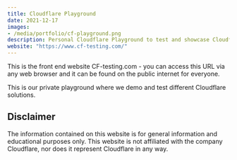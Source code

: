 ```yaml
---
title: Cloudflare Playground
date: 2021-12-17
images:
- /media/portfolio/cf-playground.png
description: Personal Cloudflare Playground to test and showcase Cloudflare’s solutions and features.
website: "https://www.cf-testing.com/"
---
```


This is the front end website CF-testing.com - you can access this URL via any web browser and it can be found on the public internet for everyone.

This is our private playground where we demo and test different Cloudflare solutions.

## Disclaimer

The information contained on this website is for general information and educational purposes only. This website is not affiliated with the company Cloudflare, nor does it represent Cloudflare in any way.